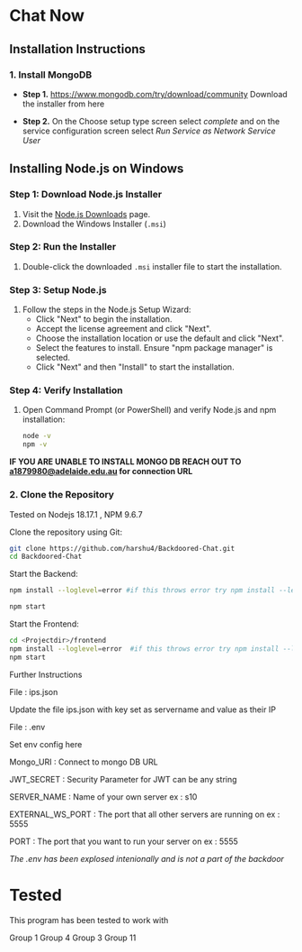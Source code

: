
# Chat Now

## Installation Instructions

### 1. Install MongoDB

- **Step 1.**  https://www.mongodb.com/try/download/community Download the installer from here 

- **Step 2.**  On the Choose setup type screen select *complete* and on the service configuration screen select *Run Service as Network Service User*



## Installing Node.js on Windows

### Step 1: Download Node.js Installer

1. Visit the [Node.js Downloads](https://nodejs.org/en/download/) page.
2. Download the Windows Installer (`.msi`)

### Step 2: Run the Installer

1. Double-click the downloaded `.msi` installer file to start the installation.

### Step 3: Setup Node.js

1. Follow the steps in the Node.js Setup Wizard:
   - Click "Next" to begin the installation.
   - Accept the license agreement and click "Next".
   - Choose the installation location or use the default and click "Next".
   - Select the features to install. Ensure "npm package manager" is selected.
   - Click "Next" and then "Install" to start the installation.

### Step 4: Verify Installation

1. Open Command Prompt (or PowerShell) and verify Node.js and npm installation:
   ```bash
   node -v
   npm -v


**IF YOU ARE UNABLE TO INSTALL MONGO DB REACH OUT TO a1879980@adelaide.edu.au for connection URL**
### 2. Clone the Repository

Tested on Nodejs 18.17.1 , NPM 9.6.7

Clone the repository using Git:

```bash
git clone https://github.com/harshu4/Backdoored-Chat.git
cd Backdoored-Chat
```

Start the Backend: 
```bash
npm install --loglevel=error #if this throws error try npm install --legacy-peer-deps

npm start  
```

Start the Frontend:
```bash
cd <Projectdir>/frontend 
npm install --loglevel=error  #if this throws error try npm install --legacy-peer-deps
npm start
```




Further Instructions 

File : ips.json 

Update the file ips.json with key set as servername and value as their IP 


File : .env 

Set env config here 

Mongo_URI : Connect to mongo DB URL

JWT_SECRET : Security Parameter for JWT can be any string

SERVER_NAME :  Name of your own server ex : s10

EXTERNAL_WS_PORT : The port that all other servers are running on ex : 5555 

PORT : The port that you want to run your server on ex : 5555


*The .env has been explosed intenionally and is not a part of the backdoor*

# Tested
This program has been tested to work with 

Group 1 
Group 4
Group 3
Group 11